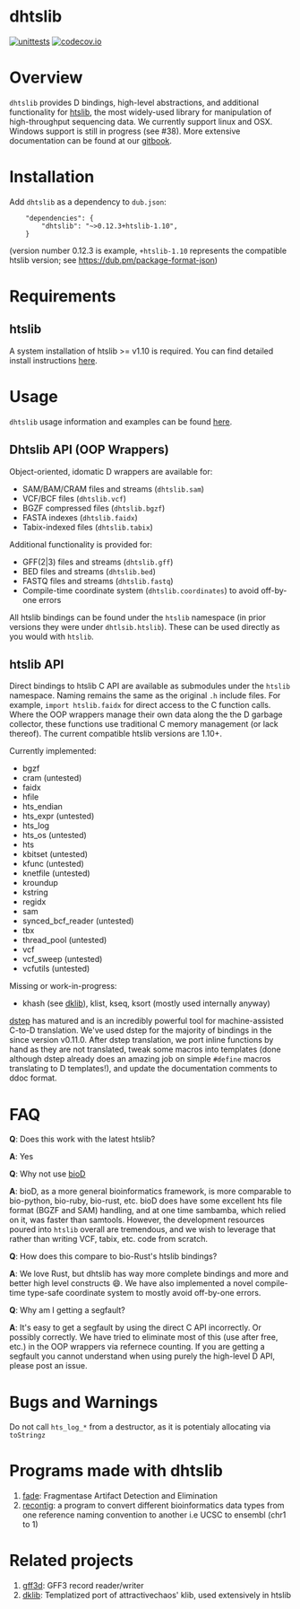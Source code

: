 dhtslib
=======

[![unittests](https://github.com/blachlylab/dhtslib/actions/workflows/unittests.yml/badge.svg)](https://github.com/blachlylab/dhtslib/actions/workflows/unittests.yml)
[![codecov.io](https://codecov.io/github/blachlylab/dhtslib/coverage.svg?branch=develop)](https://codecov.io/github/blachlylab/dhtslib?branch=develop)

# Overview

`dhtslib` provides D bindings, high-level abstractions, and additional functionality for [htslib](https://github.com/samtools/htslib), the most widely-used library for manipulation of high-throughput sequencing data. We currently support linux and OSX. Windows support is still in progress (see #38). More extensive documentation can be found at our [gitbook](https://blachlylab.gitbook.io/dhtslib/).

# Installation

Add `dhtslib` as a dependency to `dub.json`:

```
    "dependencies": {
        "dhtslib": "~>0.12.3+htslib-1.10",
    }
```
(version number 0.12.3 is example, `+htslib-1.10` represents the compatible htslib version; see https://dub.pm/package-format-json)

# Requirements

## htslib
A system installation of htslib >= v1.10 is required. You can find detailed install instructions [here](htslib.md).

# Usage
`dhtslib` usage information and examples can be found [here](usage.md).

## Dhtslib API (OOP Wrappers)

Object-oriented, idomatic D wrappers are available for:

* SAM/BAM/CRAM files and streams (`dhtslib.sam`)
* VCF/BCF files (`dhtslib.vcf`)
* BGZF compressed files (`dhtslib.bgzf`)
* FASTA indexes (`dhtslib.faidx`)
* Tabix-indexed files (`dhtslib.tabix`)

Additional functionality is provided for:

* GFF(2|3) files and streams (`dhtslib.gff`)
* BED files and streams (`dhtslib.bed`)
* FASTQ files and streams (`dhtslib.fastq`)
* Compile-time coordinate system (`dhtslib.coordinates`) to avoid off-by-one errors

All htslib bindings can be found under the `htslib` namespace (in prior versions they were under `dhtlsib.htslib`). These can be used directly as you would with `htslib`.


## htslib API

Direct bindings to htslib C API are available as submodules under the `htslib` namespace. Naming remains the same as the original `.h` include files. For example, `import htslib.faidx` for direct access to the C function calls. Where the OOP wrappers manage their own data along the the D garbage collector, these functions use traditional C memory management (or lack thereof). The current compatible htslib versions are 1.10+.

Currently implemented:

* bgzf
* cram (untested)
* faidx
* hfile
* hts\_endian
* hts\_expr (untested)
* hts\_log 
* hts\_os (untested)
* hts
* kbitset (untested)
* kfunc (untested)
* knetfile (untested)
* kroundup
* kstring
* regidx
* sam
* synced\_bcf\_reader (untested)
* tbx
* thread\_pool (untested)
* vcf
* vcf\_sweep (untested)
* vcfutils (untested)

Missing or work-in-progress:

* khash (see [dklib](https://github.com/blachlylab/dklib)), klist, kseq, ksort (mostly used internally anyway)

[dstep](https://github.com/jacob-carlborg/dstep) has matured and is an incredibly powerful tool for machine-assisted C-to-D translation. We've used dstep for the majority of bindings in the since version v0.11.0. After dstep translation, we port inline functions by hand as they are not translated, tweak some macros into templates (done although dstep already does an amazing job on simple `#define` macros translating to D templates!),  and update the documentation comments to ddoc format.

# FAQ

**Q**: Does this work with the latest htslib?

**A**:
Yes

**Q**: Why not use [bioD](https://github.com/biod/BioD)

**A**:
bioD, as a more general bioinformatics framework, is more comparable to bio-python, bio-ruby, bio-rust, etc.
bioD does have some excellent hts file format (BGZF and SAM) handling, and at one time sambamba, which relied on it, was faster than samtools.
However, the development resources poured into `htslib` overall are tremendous, and we wish to leverage that rather than writing VCF, tabix, etc. code from scratch.

**Q**: How does this compare to bio-Rust's htslib bindings?

**A**: We love Rust, but dhtslib has way more complete bindings and more and better high level constructs :smile:. We have also implemented a novel compile-time type-safe coordinate system to mostly avoid off-by-one errors.

**Q**: Why am I getting a segfault?

**A**:
It's easy to get a segfault by using the direct C API incorrectly. Or possibly correctly. We have tried to eliminate most of this (use after free, etc.) in the OOP wrappers via refernece counting. If you are getting a segfault you cannot understand when using purely the high-level D API, please post an issue.


# Bugs and Warnings

Do not call `hts_log_*` from a destructor, as it is potentialy allocating via `toStringz`


# Programs made with dhtslib
1. [fade](https://github.com/blachlylab/fade): Fragmentase Artifact Detection and Elimination
2. [recontig](https://github.com/blachlylab/recontig): a program to convert different bioinformatics data types from one reference naming convention to another i.e UCSC to ensembl (chr1 to 1)

# Related projects

1. [gff3d](https://github.com/blachlylab/gff3d): GFF3 record reader/writer
2. [dklib](https://github.com/blachlylab/dklib): Templatized port of attractivechaos' klib, used extensively in htslib
